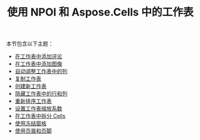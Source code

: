 ﻿---
title: 使用 NPOI 和 Aspose.Cells 中的工作表
type: docs
weight: 40
url: /zh/net/working-with-worksheets-in-npoi-and-aspose-cells/
---
本节包含以下主题：

- [在工作表中添加评论](/cells/zh/net/add-comment-in-worksheet/)
- [在工作表中添加图像](/cells/zh/net/add-image-in-worksheet/)
- [自动调整工作表中的列](/cells/zh/net/auto-fit-columns-in-worksheet/)
- [复制工作表](/cells/zh/net/copy-worksheet/)
- [创建新工作表](/cells/zh/net/create-new-worksheet/)
- [隐藏工作表中的行和列](/cells/zh/net/hiding-rows-and-columns-in-worksheet/)
- [重新排序工作表](/cells/zh/net/reorder-worksheets/)
- [设置工作表缩放系数](/cells/zh/net/set-worksheet-zoom-factor/)
- [在工作表中拆分 Cells](/cells/zh/net/split-cells-in-worksheet/)
- [使用冻结窗格](/cells/zh/net/working-with-freeze-panes/)
- [使用页眉和页脚](/cells/zh/net/working-with-headers-and-footers/)
